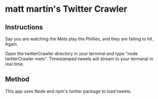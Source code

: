 # matt martin's Twitter Crawler


Instructions
------------

Say you are watching the Mets play the Phillies, and they are failing to hit. Again.

Open the twitterCrawler directory in your terminal and type "node twitterCrawler mets". Timestamped tweets will stream to your termanal in real time.


Method
------

This app uses Node and npm's twitter package to load tweets.
